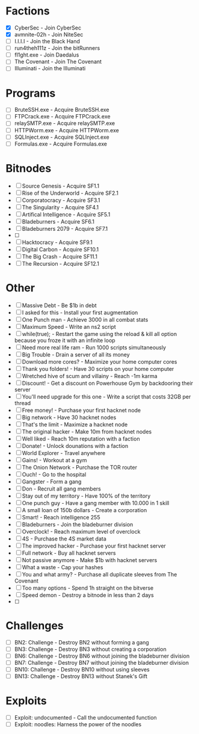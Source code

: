 # Factions
- [x] CyberSec - Join CyberSec
- [X] avmnite-02h - Join NiteSec
- [ ] I.I.I.I - Join the Black Hand
- [ ] run4theh111z - Join the bitRunners
- [ ] fl1ght.exe - Join Daedalus
- [ ] The Covenant - Join The Covenant
- [ ] Illuminati - Join the Illuminati

# Programs
- [ ] BruteSSH.exe - Acquire BruteSSH.exe
- [ ] FTPCrack.exe - Acquire FTPCrack.exe
- [ ] relaySMTP.exe - Acquire relaySMTP.exe
- [ ] HTTPWorm.exe - Acquire HTTPWorm.exe
- [ ] SQLInject.exe - Acquire SQLInject.exe
- [ ] Formulas.exe - Acquire Formulas.exe

# Bitnodes
- [ ] Source Genesis - Acquire SF1.1
- [ ] Rise of the Underworld - Acquire SF2.1
- [ ] Corporatocracy - Acquire SF3.1
- [ ] The Singularity - Acquire SF4.1
- [ ] Artifical Intelligence - Acquire SF5.1
- [ ] Bladeburners - Acquire SF6.1
- [ ] Bladeburners 2079 - Acquire SF7.1
- [ ] 
- [ ] Hacktocracy - Acquire SF9.1
- [ ] Digital Carbon - Acquire SF10.1
- [ ] The Big Crash - Acquire SF11.1
- [ ] The Recursion - Acquire SF12.1

# Other
- [ ] Massive Debt - Be $1b in debt
- [ ] I asked for this - Install your first augmentation
- [ ] One Punch man - Achieve 3000 in all combat stats
- [ ] Maximum Speed - Write an ns2 script
- [ ] while(true); - Restart the game using the reload & kill all option because you froze it with an infinite loop
- [ ] Need more real life ram - Run 1000 scripts simultaneously
- [ ] Big Trouble - Drain a server of all its money
- [ ] Download more cores? - Maximize your home computer cores
- [ ] Thank you folders! - Have 30 scripts on your home computer
- [ ] Wretched hive of scum and villainy - Reach -1m karma
- [ ] Discount! - Get a discount on Powerhouse Gym by backdooring their server
- [ ] You'll need upgrade for this one - Write a script that costs 32GB per thread
- [ ] Free money! - Purchase your first hacknet node
- [ ] Big network - Have 30 hacknet nodes
- [ ] That's the limit - Maximize a hacknet node
- [ ] The original hacker - Make 10m from hacknet nodes
- [ ] Well liked - Reach 10m reputation with a faction
- [ ] Donate! - Unlock dounations with a faction
- [ ] World Explorer - Travel anywhere
- [ ] Gains! - Workout at a gym
- [ ] The Onion Network - Purchase the TOR router
- [ ] Ouch! - Go to the hospital
- [ ] Gangster - Form a gang
- [ ] Don - Recruit all gang members
- [ ] Stay out of my territory - Have 100% of the territory
- [ ] One punch guy - Have a gang member with 10.000 in 1 skill
- [ ] A small loan of 150b dollars - Create a corporation
- [ ] Smart! - Reach intelligence 255
- [ ] Bladeburners - Join the bladeburner division
- [ ] Overclock! - Reach maximum level of overclock
- [ ] 4S - Purchase the 4S market data
- [ ] The improved hacker - Purchase your first hacknet server
- [ ] Full network - Buy all hacknet servers
- [ ] Not passive anymore - Make $1b with hacknet servers
- [ ] What a waste - Cap your hashes
- [ ] You and what army? - Purchase all duplicate sleeves from The Covenant
- [ ] Too many options - Spend 1h straight on the bitverse
- [ ] Speed demon - Destroy a bitnode in less than 2 days
- [ ] 

# Challenges
- [ ] BN2: Challenge - Destroy BN2 without forming a gang
- [ ] BN3: Challenge - Destroy BN3 without creating a corporation
- [ ] BN6: Challenge - Destroy BN6 without joining the bladeburner division
- [ ] BN7: Challenge - Destroy BN7 without joining the bladeburner division
- [ ] BN10: Challenge - Destroy BN10 without using sleeves
- [ ] BN13: Challenge - Destroy BN13 without Stanek's Gift

# Exploits
- [ ] Exploit: undocumented - Call the undocumented function
- [ ] Exploit: noodles: Harness the power of the noodles
